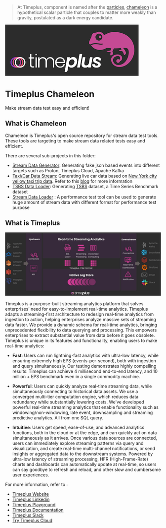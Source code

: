 
> At Timeplus, component is named after the [particles](https://en.wikipedia.org/wiki/List_of_particles), [chameleon](https://en.wikipedia.org/wiki/Chameleon_particle) is a hypothetical scalar particle that couples to matter more weakly than gravity, postulated as a dark energy candidate.

![Timeplus Chaneleon](chameleon.png)

# Timeplus Chameleon

Make stream data test easy and efficient!

## What is Chameleon

Chameleon is Timeplus's open source repository for stream data test tools. These tools are targeting to make stream data related tests easy and efficient.

There are several sub-projects in this folder:

- [Stream Data Generator](https://github.com/timeplus-io/chameleon/tree/develop/generator):  Generating fake json based events into different targets such as Proton, Timeplus Cloud, Apache Kafka
- [Taxi/Car Data Stream](https://github.com/timeplus-io/chameleon/tree/develop/cardemo): Generating live car data based on [New York city yellow taxi trip data](https://www.nyc.gov/site/tlc/about/tlc-trip-record-data.page). Refer to this [blog](https://www.timeplus.com/post/coding-with-chatgpt) for more information
- [TSBS Data Loader](https://github.com/timeplus-io/chameleon/tree/develop/tsbs): Generating [TSBS](https://github.com/timescale/tsbs) dataset, a Time Series Benchmark dataset
- [Stream Data Loader](https://github.com/timeplus-io/chameleon/tree/develop/dataloader) : A performance test tool can be used to generate huge amount of stream data with different format for performance test purpose


## What is Timeplus

![Timeplus Architecture](architecture.jpeg)

Timeplus is a purpose-built streaming analytics platform that solves enterprises’ need for easy-to-implement real-time analytics. Timeplus adapts a streaming-first architecture to redesign real-time analytics from ingestion to action, helping enterprises analyze massive sets of streaming data faster. We provide a dynamic schema for real-time analytics, bringing unprecedented flexibility to data querying and processing. This empowers enterprises to extract substantial value from data before it goes obsolete. Timeplus is unique in its features and functionality, enabling users to make real-time analytics:

- **Fast**: Users can run lightning-fast analytics with ultra-low latency, while ensuring extremely high EPS (events-per-second), both with ingestion and query simultaneously. Our testing demonstrates highly compelling results: Timeplus can achieve 4 millisecond end-to-end latency, and 10 million + EPS benchmark even in a single commodity machine.

- **Powerful**: Users can quickly analyze real-time streaming data, while simultaneously connecting to historical data assets. We use a converged multi-tier computation engine, which reduces data redundancy while substantially lowering costs. We’ve developed powerful real-time streaming analytics that enable functionality such as windowing/non-windowing, late event, downsampling and streaming predictive analytics. All from one SQL query.

- **Intuitive**: Users get speed, ease-of-use, and advanced analytics functions, both in the cloud or at the edge, and can quickly act on data simultaneously as it arrives. Once various data sources are connected, users can immediately explore streaming patterns via query and visualization, and create real-time multi-channel notifications, or send insights or aggregated data to the downstream systems. Powered by ultra-low latency of streaming processing, HFR (High-Frame-Rate) charts and dashboards can automatically update at real-time, so users can say goodbye to refresh and reload, and other slow and cumbersome user experiences.

For more information, refer to :
- [Timeplus Website](https://www.timeplus.com/)
- [Timeplus Linkedin](https://www.linkedin.com/company/timeplusinc/)
- [Timeplus Playground](https://play.timeplus.com/playground)
- [Timeplus Documentation](https://docs.timeplus.com/)
- [Timeplus Slack](https://timepluscommunity.slack.com/)
- [Try Timeplus Cloud](https://www.timeplus.com/) 

  

